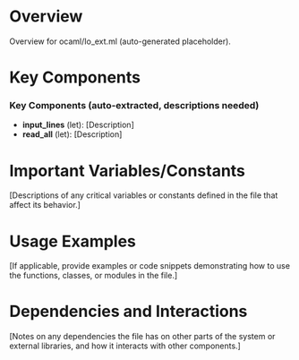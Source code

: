 # Overview

Overview for ocaml/Io_ext.ml (auto-generated placeholder).

# Key Components

### Key Components (auto-extracted, descriptions needed)
- **input_lines** (let): [Description]
- **read_all** (let): [Description]

# Important Variables/Constants

[Descriptions of any critical variables or constants defined in the file that affect its behavior.]

# Usage Examples

[If applicable, provide examples or code snippets demonstrating how to use the functions, classes, or modules in the file.]

# Dependencies and Interactions

[Notes on any dependencies the file has on other parts of the system or external libraries, and how it interacts with other components.]
